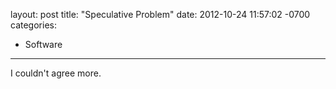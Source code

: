 layout: post
title:  "Speculative Problem"
date:   2012-10-24 11:57:02 -0700
categories:
  - Software
---

I couldn't agree more.
